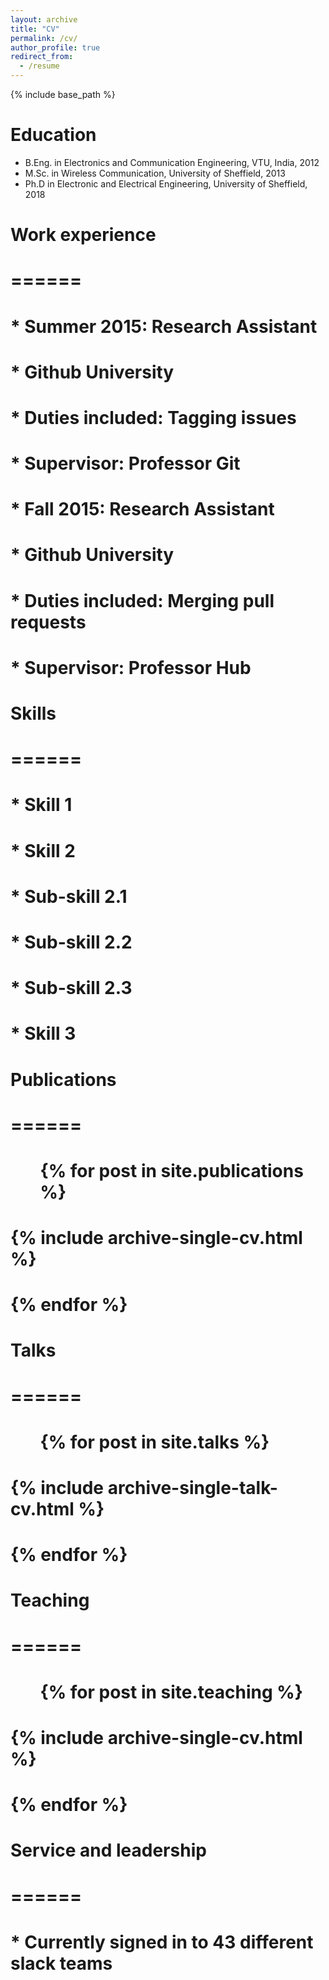 ```yaml
---
layout: archive
title: "CV"
permalink: /cv/
author_profile: true
redirect_from:
  - /resume
---
```


{% include base_path %}

Education
======
* B.Eng. in Electronics and Communication Engineering, VTU, India, 2012
* M.Sc. in Wireless Communication, University of Sheffield, 2013
* Ph.D in Electronic and Electrical Engineering, University of Sheffield, 2018

# Work experience
# ======
# * Summer 2015: Research Assistant
#  * Github University
#  * Duties included: Tagging issues
#  * Supervisor: Professor Git

# * Fall 2015: Research Assistant
#  * Github University
#  * Duties included: Merging pull requests
#  * Supervisor: Professor Hub
  
# Skills
# ======
# * Skill 1
# * Skill 2
#  * Sub-skill 2.1
#  * Sub-skill 2.2
#  * Sub-skill 2.3
# * Skill 3

# Publications
# ======
#  <ul>{% for post in site.publications %}
#   {% include archive-single-cv.html %}
#  {% endfor %}</ul>
  
# Talks
# ======
# <ul>{% for post in site.talks %}
#   {% include archive-single-talk-cv.html %}
# {% endfor %}</ul>
  
# Teaching
# ======
#  <ul>{% for post in site.teaching %}
#    {% include archive-single-cv.html %}
#  {% endfor %}</ul>
  
# Service and leadership
# ======
# * Currently signed in to 43 different slack teams
